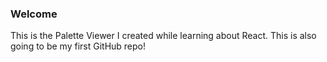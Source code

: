 ### Welcome
This is the Palette Viewer I created while learning about React.
This is also going to be my first GitHub repo!